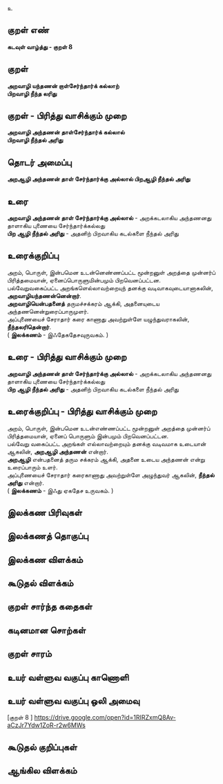 உ

## குறள் எண்
**கடவுள் வாழ்த்து - குறள் 8**

## குறள் 
**அறவாழி யந்தணன் றாள்சேர்ந்தார்க் கல்லாற்  
பிறவாழி நீந்த லரிது**


## குறள் - பிரித்து வாசிக்கும் முறை
**அறவாழி அந்தணன் தாள்சேர்ந்தார்க் கல்லால்  
பிறவாழி நீந்தல் அரிது**


## தொடர் அமைப்பு
**அறஆழி அந்தணன் தாள் சேர்ந்தார்க்கு அல்லால் பிறஆழி நீந்தல் அரிது**

## உரை
**அறவாழி அந்தணன் தாள் சேர்ந்தார்க்கு அல்லால்** - அறக்கடலாகிய அந்தணனது தாளாகிய புணையை சேர்ந்தார்க்கல்லது  
**பிற ஆழி நீந்தல் அரிது** - அதனிற் பிறவாகிய கடல்களை நீந்தல் அரிது


## உரைக்குறிப்பு
அறம், பொருள், இன்பமென உடன்னெண்ணப்பட்ட மூன்றனுள் அறத்தை முன்னர்ப் பிரித்தமையான், ஏனைப்பொருளுமின்பமும் பிறவெனப்பட்டன.  
பல்வேறுவகைப்பட்ட அறங்களெல்லாவற்றையுந் தனக்கு வடிவாகவுடையானாகலின், **அறவாழியந்தணன்னென்றார்**.  
**அறவாழியென்பதனைத்** தருமச்சக்கரம் ஆக்கி, அதனையுடைய அந்தணனென்றுரைப்பாருமுளர்.  
அப்புணையைச் சேராதார் கரை காணாது அவற்றுள்ளே யழுந்துவராகலின், **நீந்தலரிதென்றார்**.  
( **இலக்கணம்** - இஃதேகதேசவுருவகம். )


## உரை - பிரித்து வாசிக்கும் முறை
**அறவாழி அந்தணன் தாள் சேர்ந்தார்க்கு அல்லால்** - அறக்கடலாகிய அந்தணனது தாளாகிய புணையை சேர்ந்தார்க்கல்லது  
**பிற ஆழி நீந்தல் அரிது** - அதனிற் பிறவாகிய கடல்களை நீந்தல் அரிது


## உரைக்குறிப்பு - பிரித்து வாசிக்கும் முறை
அறம், பொருள், இன்பமென உடன்எண்ணப்பட்ட மூன்றனுள் அறத்தை முன்னர்ப் பிரித்தமையான், ஏனைப் பொருளும் இன்பமும் பிறவெனப்பட்டன.  
பல்வேறு வகைப்பட்ட அறங்கள் எல்லாவற்றையும் தனக்கு வடிவமாக உடையான் ஆகலின், **அறஆழி	 அந்தணன்** என்றார்.  
**அறஆழி** என்பதனைத் தரும சக்கரம் ஆக்கி, அதனை உடைய அந்தணன்  என்று உரைப்பாரும் உளர்.  
அப்புணையைச் சேராதார் கரைகாணாது அவற்றுள்ளே அழுந்துவர் ஆகலின், **நீந்தல் அரிது**  என்றார்.  
( **இலக்கணம்** - இஃது ஏகதேச உருவகம். )


## இலக்கண பிரிவுகள் 


## இலக்கணத் தொகுப்பு 


## இலக்கண விளக்கம்


## கூடுதல் விளக்கம்


## குறள் சார்ந்த கதைகள் 


## கடினமான சொற்கள்


## குறள் சாரம் 


## உயர் வள்ளுவ வகுப்பு காணொளி


## உயர் வள்ளுவ வகுப்பு ஒலி அமைவு 
[குறள் 8 ] https://drive.google.com/open?id=1RIRZxmQ8Av-aCzJr7Ydw1ZoR-r2w6MWs

## கூடுதல் குறிப்புகள்


## ஆங்கில விளக்கம்

